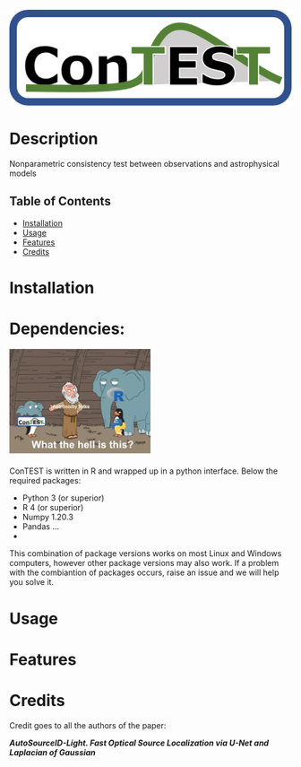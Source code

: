 <img src=https://github.com/FiorenSt/ConTEST/blob/main/img/logo_contest_bkg.png>

<!--
[![DOI](https://zenodo.org/badge/440851447.svg)](https://zenodo.org/badge/latestdoi/440851447) 
<a href="https://ascl.net/2203.014"><img src="https://img.shields.io/badge/ascl-2203.014-blue.svg?colorB=262255" alt="ascl:2203.014" /></a>

<img src="https://github.com/FiorenSt/AutoSourceID-Light/blob/main/Plots/OpticalImagePatch.png " width=50% height=50%><img src="https://github.com/FiorenSt/AutoSourceID-Light/blob/main/Plots/LoGOnOptical.png " width=50% height=50%> 

-->


# Description
Nonparametric consistency test between observations and astrophysical models


## Table of Contents 
- [Installation](#installation)
- [Usage](#usage)
- [Features](#features)
- [Credits](#credits)


# Installation

<!--
_Follow the instructions below to download and start using ASID-L._

1. Clone the repo
   ```sh
   git clone https://github.com/FiorenSt/ConTEST.git
   ```
2. Download the Zenodo folder for training/test/validation sets    
   [![DOI](https://zenodo.org/badge/DOI/10.5281/zenodo.5902893.svg)](https://doi.org/10.5281/zenodo.5902893)

3. Save the files in a folder "TrainingSet" and include the folder in the ASID-L repository
4. Create an empty folder "RESULTS" 
-->

# Dependencies:

<img src="https://github.com/FiorenSt/ConTEST/blob/main/img/MemeConTEST.png " width=50% height=50%>

ConTEST is written in R and wrapped up in a python interface. Below the required packages:

* Python 3 (or superior)
* R 4 (or superior)
* Numpy 1.20.3
* Pandas ...
* 

This combination of package versions works on most Linux and Windows computers, however other package versions may also work.
If a problem with the combiantion of packages occurs, raise an issue and we will help you solve it.



# Usage
<!--

The use of the pre-trained ASID-L is straight forward: 

```
python ASID-L.py
```

It loads a .fits image and the pre-trained model, and it outputs a catalog 'coordinates.txt' in the folder 'RESULTS'.

**Other parameters:**
 
-DATA_PATH './TrainingSet/ML1_20200601_191800_red_cosmics_nobkgsub.fits'  **_(path of the .fits image)_**

-MODEL_PATH './MODELS/TrainedModel.h5'   **_(path of the model)_**

-demo_plot   **_(shows a plot with an optical patch superimposed with the locations of the sources in red)_**

-CPUs  **_(number of CPUs for parallel processing)_**

Here an example,
```
python ASID-L.py -DATA_PATH './TrainingSet/ML1_20200601_191800_red_cosmics_nobkgsub.fits' -MODEL_PATH './MODELS/TrainedModel.h5' -demo_plot
```

### Train U-Net from scratch

 To train the U-Net without additional changes run:
 ```
 python ASID-L.py -train_model
 ```
 You will find the trained model in the folder '/MODELS/FROM_SCRATCH'. You can then run the pre-trained version of ASID-L with -MODEL_PATH your new trained model.
 
**Other parameters:**

-snr_threshold **_(SNR cut-off for the training set)_** 

-epochs **_(the number of epochs)_**


-->


# Features

<!--

An open question that we want to address in the future is how the resolution of the images affects the localization results.
A first promising test can be found below, where we applied ASID-L, trained on MeerLICHT images, to images from the Hubble Space Telescope. The latter has a Full-Width at Half-
Maximum (FWHM) PSF of about 0.11 arcseconds, much better than the 2-3 arcseconds of MeerLICHT.

<img src="https://github.com/FiorenSt/AutoSourceID-Light/blob/main/Plots/HSTField10396.png " >

Star cluster image retrieved from the Hubble Space Telescope archive (GO-10396, PI: J.S. Gallagher). The red circles in the zoomed windows are the locations of the sources identified by ASID-L.

Although this is an early study, it appears that ASID-L is capable of localizing  sources without the need to re-train the U-Net on HST images. The main difference between MeerLICHT and HST, the resolution of the images, does not seem to affect the results of the method. 
-->

# Credits
Credit goes to all the authors of the paper: 

**_AutoSourceID-Light. Fast Optical Source Localization via U-Net and Laplacian of Gaussian_**